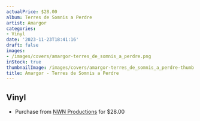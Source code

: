 ```yaml
---
actualPrice: $28.00
album: Terres de Somnis a Perdre
artist: Amargor
categories:
- Vinyl
date: '2023-11-23T18:41:16'
draft: false
images:
- /images/covers/amargor-terres_de_somnis_a_perdre.png
inStock: true
thumbnailImage: /images/covers/amargor-terres_de_somnis_a_perdre-thumb.png
title: Amargor - Terres de Somnis a Perdre
---
```


## Vinyl
* Purchase from [NWN Productions](http://shop.nwnprod.com/index.php?route=product/product&path=75&product_id=38567&sort=pd.name&order=ASC) for $28.00

